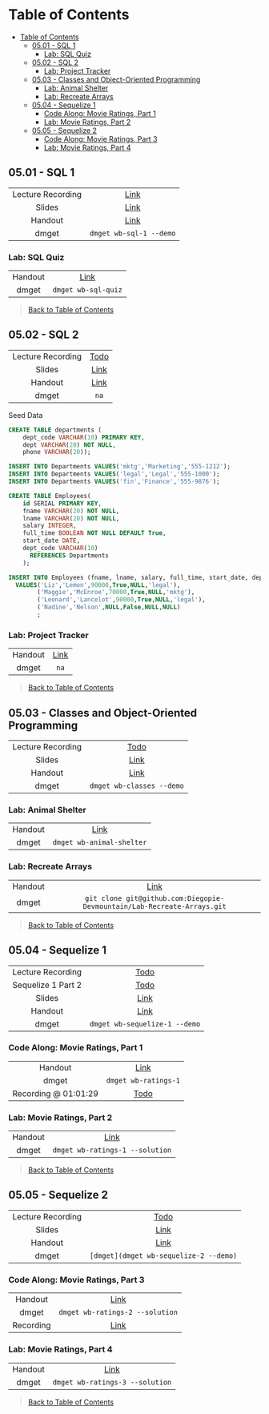 # Table of Contents

- [Table of Contents](#table-of-contents)
  - [05.01 - SQL 1](#0501---sql-1)
    - [Lab: SQL Quiz](#lab-sql-quiz)
  - [05.02 - SQL 2](#0502---sql-2)
    - [Lab: Project Tracker](#lab-project-tracker)
  - [05.03 - Classes and Object-Oriented Programming](#0503---classes-and-object-oriented-programming)
    - [Lab: Animal Shelter](#lab-animal-shelter)
    - [Lab: Recreate Arrays](#lab-recreate-arrays)
  - [05.04 - Sequelize 1](#0504---sequelize-1)
    - [Code Along: Movie Ratings, Part 1](#code-along-movie-ratings-part-1)
    - [Lab: Movie Ratings, Part 2](#lab-movie-ratings-part-2)
  - [05.05 - Sequelize 2](#0505---sequelize-2)
    - [Code Along: Movie Ratings, Part 3](#code-along-movie-ratings-part-3)
    - [Lab: Movie Ratings, Part 4](#lab-movie-ratings-part-4)

## 05.01 - SQL 1

|  |  |
| :---: | :---: |
| Lecture Recording | [Link](https://strategiced.zoom.us/rec/share/1mchWcTeKl-Jzx5UkPzfETIK5ko3X6naiDx1ykQKfc_zmWgN8tL5cPsmfuRH6vje.PO2DVa7wBI_ZDaRn?startTime=1718153844000) |
| Slides | [Link](https://ed.devmountain.com/materials/ogptlh2/slides/wb-sql-1/) |
| Handout | [Link](https://ed.devmountain.com/materials/ogptlh2/lectures/wb-sql-1/) |
| dmget | `dmget wb-sql-1 --demo` |

### Lab: SQL Quiz

|  |  |
| :---: | :---: |
| Handout | [Link](https://ed.devmountain.com/materials/ogptlh2/exercises/wb-sql-quiz/) |
| dmget | `dmget wb-sql-quiz` |

> [Back to Table of Contents](#table-of-contents)

## 05.02 - SQL 2

|  |  |
| :---: | :---: |
| Lecture Recording | [Todo](https://strategiced.zoom.us/rec/share/xHXTSyO8dL9LXzCYofoXoBghW8uI74t_LmM0Zm-HQud8jXPWA-zdaTMCiRZ6xI1j.HHP1s87QLp4MAG9n?startTime=1718325365000) |
| Slides | [Link](https://ed.devmountain.com/materials/ogptlh2/slides/wb-sql-2/) |
| Handout | [Link](https://ed.devmountain.com/materials/ogptlh2/lectures/wb-sql-2/) |
| dmget | `na` |

Seed Data

```sql
CREATE TABLE departments (
    dept_code VARCHAR(10) PRIMARY KEY,
    dept VARCHAR(20) NOT NULL,
    phone VARCHAR(20));

INSERT INTO Departments VALUES('mktg','Marketing','555-1212');
INSERT INTO Departments VALUES('legal','Legal','555-1000');
INSERT INTO Departments VALUES('fin','Finance','555-9876');

CREATE TABLE Employees(
    id SERIAL PRIMARY KEY,
    fname VARCHAR(20) NOT NULL,
    lname VARCHAR(20) NOT NULL,
    salary INTEGER,
    full_time BOOLEAN NOT NULL DEFAULT True,
    start_date DATE,
    dept_code VARCHAR(10)
      REFERENCES Departments
    );

INSERT INTO Employees (fname, lname, salary, full_time, start_date, dept_code)
  VALUES('Liz','Lemon',90000,True,NULL,'legal'),
        ('Maggie','McEnroe',70000,True,NULL,'mktg'),
        ('Leonard','Lancelot',90000,True,NULL,'legal'),
        ('Nadine','Nelson',NULL,False,NULL,NULL)
        ;
```

### Lab: Project Tracker

|  |  |
| :---: | :---: |
| Handout | [Link](https://ed.devmountain.com/materials/ogptlh2/exercises/wb-project-tracker/) |
| dmget | `na` |

> [Back to Table of Contents](#table-of-contents)

## 05.03 - Classes and Object-Oriented Programming

|  |  |
| :---: | :---: |
| Lecture Recording | [Todo](https://strategiced.zoom.us/rec/share/mOwQ-j7hWw-TWNKz61NSIb5yEkEq78IWVldvP9YSu54lmDBjIbkgYQYn3RPI-Qjf.RcXXz7pSijtsadbh?startTime=1718466508000) |
| Slides | [Link](https://ed.devmountain.com/materials/ogptlh2/slides/wb-classes/) |
| Handout | [Link](https://ed.devmountain.com/materials/ogptlh2/lectures/wb-classes/) |
| dmget | `dmget wb-classes --demo` |

### Lab: Animal Shelter

|  |  |
| :---: | :---: |
| Handout | [Link](https://ed.devmountain.com/materials/ogptlh2/exercises/wb-animal-shelter/) |
| dmget | `dmget wb-animal-shelter` |

### Lab: Recreate Arrays

|  |  |
| :---: | :---: |
| Handout | [Link](https://github.com/Diegopie-Devmountain/Lab-Recreate-Arrays) |
| dmget | `git clone git@github.com:Diegopie-Devmountain/Lab-Recreate-Arrays.git` |

> [Back to Table of Contents](#table-of-contents)

## 05.04 - Sequelize 1

|  |  |
| :---: | :---: |
| Lecture Recording | [Todo](https://strategiced.zoom.us/rec/share/mOwQ-j7hWw-TWNKz61NSIb5yEkEq78IWVldvP9YSu54lmDBjIbkgYQYn3RPI-Qjf.RcXXz7pSijtsadbh?startTime=1718481672000) |
| Sequelize 1 Part 2  | [Todo](https://strategiced.zoom.us/rec/share/0FI0o6DJN6U0DLVMZ8wwzVOFrrg9LnCPNHUeKzmKC6LqjsVQToZo5HwKKIG6M_Fa.8kHUV-KGxqEWUaPD?startTime=1718755440000) |
| Slides | [Link](https://ed.devmountain.com/materials/ogptlh2/slides/wb-sequelize-1/) |
| Handout | [Link](https://ed.devmountain.com/materials/ogptlh2/lectures/wb-sequelize-1/) |
| dmget | `dmget wb-sequelize-1 --demo` |

### Code Along: Movie Ratings, Part 1

|  |  |
| :---: | :---: |
| Handout | [Link](https://ed.devmountain.com/materials/ogptlh2/exercises/wb-ratings-1/) |
| dmget | `dmget wb-ratings-1` |
| Recording @ 01:01:29 | [Todo](https://strategiced.zoom.us/rec/share/0FI0o6DJN6U0DLVMZ8wwzVOFrrg9LnCPNHUeKzmKC6LqjsVQToZo5HwKKIG6M_Fa.8kHUV-KGxqEWUaPD?startTime=1718755440000) |

### Lab: Movie Ratings, Part 2

|  |  |
| :---: | :---: |
| Handout | [Link](https://ed.devmountain.com/materials/ogptlh2/exercises/wb-ratings-2/) |
| dmget | `dmget wb-ratings-1 --solution` |

> [Back to Table of Contents](#table-of-contents)

## 05.05 - Sequelize 2

|  |  |
| :---: | :---: |
| Lecture Recording | [Todo](https://strategiced.zoom.us/rec/share/YVdWB77XHvlWIBPwbajrttNrhD3dc5eWoe1WR2An3J-4RIkWNlpbA7G98xGa9eSo.WiCtkex429wyGu5x?startTime=1718932940000) |
| Slides | [Link](https://ed.devmountain.com/materials/ogptlh2/slides/wb-sequelize-2/) |
| Handout | [Link](https://ed.devmountain.com/materials/ogptlh2/lectures/wb-sequelize-2/) |
| dmget | `[dmget](dmget wb-sequelize-2 --demo)` |

### Code Along: Movie Ratings, Part 3

|  |  |
| :---: | :---: |
| Handout | [Link](https://ed.devmountain.com/materials/ogptlh2/exercises/wb-ratings-3/) |
| dmget | `dmget wb-ratings-2 --solution` |
| Recording | [Link](https://strategiced.zoom.us/rec/share/m-_tUCnyEHz6v314nN4fgyAKd0eSuvexLHvTltvO4j0JtMcnqVPQCGDce0zEcW9R.hsIe85MNrS23ohW7?startTime=1719535475000) |

### Lab: Movie Ratings, Part 4

|  |  |
| :---: | :---: |
| Handout | [Link](https://ed.devmountain.com/materials/ogptlh2/exercises/wb-ratings-4/) |
| dmget | `dmget wb-ratings-3 --solution` |

> [Back to Table of Contents](#table-of-contents)
